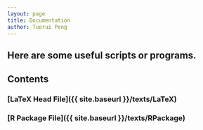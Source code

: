 ```yaml
---
layout: page
title: Documentation
author: Tuorui Peng
---
```


Here are some useful scripts or programs.
-----------

## Contents

### [LaTeX Head File]({{ site.baseurl }}/texts/LaTeX)

### [R Package File]({{ site.baseurl }}/texts/RPackage)
